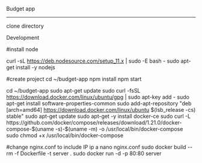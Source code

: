 Budget app
***********
clone directory

Development

#install node

curl -sL https://deb.nodesource.com/setup_11.x | sudo -E bash -
sudo apt-get install -y nodejs

#create project
cd ~/budget-app
npm install
npm start

cd ~/budget-app
sudo apt-get update
sudo curl -fsSL https://download.docker.com/linux/ubuntu/gpg | sudo apt-key add -
sudo apt-get install software-properties-common
sudo add-apt-repository "deb [arch=amd64] https://download.docker.com/linux/ubuntu $(lsb_release -cs) stable"
sudo apt-get update
sudo apt-get -y install docker-ce
sudo curl -L https://github.com/docker/compose/releases/download/1.21.0/docker-compose-$(uname -s)-$(uname -m) -o /usr/local/bin/docker-compose
sudo chmod +x /usr/local/bin/docker-compose

#change nginx.conf to include IP
ip a
nano nginx.conf
sudo docker build --rm -f Dockerfile -t server .
sudo docker run -d -p 80:80 server
